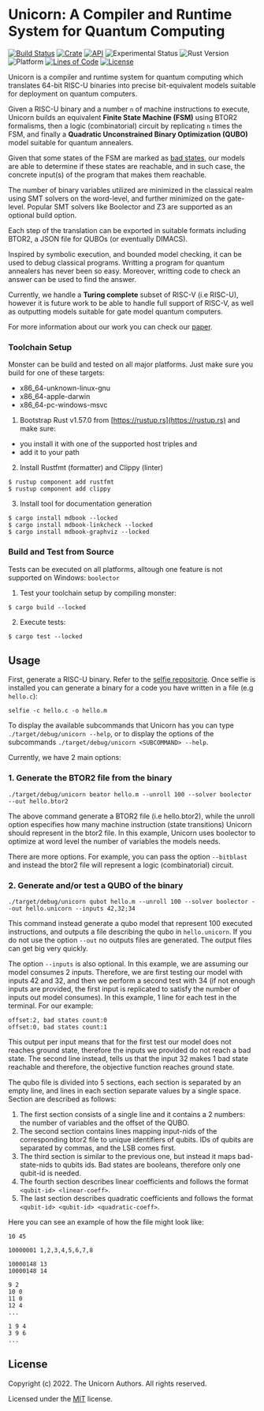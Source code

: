 # Unicorn: A Compiler and Runtime System for Quantum Computing

[![Build Status](https://img.shields.io/github/workflow/status/cksystemsgroup/monster/Test)](https://github.com/cksystemsgroup/monster/actions)
[![Crate](https://img.shields.io/crates/v/monster-rs.svg)](https://crates.io/crates/monster-rs)
[![API](https://docs.rs/monster-rs/badge.svg)](https://docs.rs/monster-rs)
![Experimental Status](https://img.shields.io/badge/status-experimental-yellow.svg)
![Rust Version](https://img.shields.io/badge/Rust-v1.57.0-yellow)
![Platform](https://img.shields.io/badge/platform-linux%20%7C%20macos%20%7C%20windows-brightgreen)
[![Lines of Code](https://img.shields.io/tokei/lines/github/cksystemsgroup/monster)](https://github.com/cksystemsgroup/monster)
[![License](https://img.shields.io/crates/l/monster-rs)](https://github.com/cksystemsgroup/monster/blob/master/LICENSE)

Unicorn is a compiler and runtime system for quantum computing which translates 64-bit RISC-U binaries into precise bit-equivalent models suitable for deployment on quantum computers.

Given a RISC-U binary and a number `n` of machine instructions to execute, Unicorn builds an equivalent <b>Finite State Machine (FSM)</b> using BTOR2 formalisms, then a logic (combinatorial) circuit by replicating `n` times the FSM, and finally a <b>Quadratic Unconstrained Binary Optimization (QUBO)</b> model suitable for quantum annealers.

Given that some states of the FSM are marked as <u>bad states</u>, our models are able to determine if these states are reachable, and in such case, the concrete input(s) of the program that makes them reachable.

The number of binary variables utilized are minimized in the classical realm using SMT solvers on the word-level, and further minimized on the gate-level. Popular SMT solvers like Boolector and Z3 are supported as an optional build option.

Each step of the translation can be exported in suitable formats including BTOR2, a JSON file for QUBOs (or eventually DIMACS).

Inspired by symbolic execution, and bounded model checking, it can be used to debug classical programs. Writting a program for quantum annealers has never been so easy. Moreover, writting code to check an answer can be used to find the answer. 

Currently, we handle a <b>Turing complete</b> subset of RISC-V (i.e RISC-U), however it is future work to be able to handle full support of RISC-V, as well as outputting models suitable for gate model quantum computers.

For more information about our work you can check our [paper](https://arxiv.org/abs/2111.12063).

### Toolchain Setup
Monster can be build and tested on all major platforms.
Just make sure you build for one of these targets:
 - x86_64-unknown-linux-gnu
 - x86_64-apple-darwin
 - x86_64-pc-windows-msvc

1. Bootstrap Rust v1.57.0 from [https://rustup.rs](https://rustup.rs) and make sure:
 - you install it with one of the supported host triples and 
 - add it to your path
2. Install Rustfmt (formatter) and Clippy (linter)
```
$ rustup component add rustfmt
$ rustup component add clippy
```
3. Install tool for documentation generation
```
$ cargo install mdbook --locked
$ cargo install mdbook-linkcheck --locked
$ cargo install mdbook-graphviz --locked
```

### Build and Test from Source
Tests can be executed on all platforms, alltough one
feature is not supported on Windows: `boolector`

1. Test your toolchain setup by compiling monster:
```
$ cargo build --locked
```
2. Execute tests:
```
$ cargo test --locked
```
## Usage

First, generate a RISC-U binary. Refer to the [selfie repositorie](https://github.com/cksystemsteaching/selfie). Once selfie is installed you can generate a binary for a code you have written in a file (e.g `hello.c`):

```
selfie -c hello.c -o hello.m
```

To display the available subcommands that Unicorn has you can type `./target/debug/unicorn --help`, or to display the options of the subcommands `./target/debug/unicorn <SUBCOMMAND> --help`.

Currently, we have 2 main options:
### 1. Generate the BTOR2 file from the binary
```
./target/debug/unicorn beator hello.m --unroll 100 --solver boolector --out hello.btor2
```
The above command generate a BTOR2 file (i.e hello.btor2), while the unroll option especifies how many machine instruction (state transitions) Unicorn should represent in the btor2 file. In this example, Unicorn uses boolector to optimize at word level the number of variables the models needs. 

There are more options. For example, you can pass the option `--bitblast` and instead the btor2 file will represent a logic (combinatorial) circuit.


### 2. Generate and/or test a QUBO of the binary
```
./target/debug/unicorn qubot hello.m --unroll 100 --solver boolector --out hello.unicorn --inputs 42,32;34
```
This command instead generate a qubo model that represent 100 executed instructions, and outputs a file describing the qubo in `hello.unicorn`. If you do not use the option `--out` no outputs files are generated. The output files can get big very quickly.

The option `--inputs` is also optional. In this example, we are assuming our model consumes 2 inputs. Therefore, we are first testing our model with inputs 42 and 32, and then we perform a second test with 34 (if not enough inputs are provided, the first input is replicated to satisfy the number of inputs out model consumes). In this example, 1 line for each test in the terminal. For our example:

```
offset:2, bad states count:0
offset:0, bad states count:1
```

This output per input means that for the first test our model does not reaches ground state, therefore the inputs we provided do not reach a bad state. The second line instead, tells us that the input 32 makes 1 bad state reachable and therefore, the objective function reaches ground state.

The qubo file is divided into 5 sections, each section is separated by an empty line, and lines in each section separate values by a single space. Section are described as follows:

1. The first section consists of a single line and it contains a 2 numbers: the number of variables and the offset of the QUBO. 
2. The second section contains lines mapping input-nids of the corresponding btor2 file to unique identifiers of qubits. IDs of qubits are separated by commas, and the LSB comes first.
3. The third section is similar to the previous one, but instead it maps bad-state-nids to qubits ids. Bad states are booleans, therefore only one qubit-id is needed.
4. The fourth section describes linear coefficients and follows the format `<qubit-id> <linear-coeff>`.
5. The last section describes quadratic coefficients and follows the format `<qubit-id> <qubit-id> <quadratic-coeff>`.

Here you can see an example of how the file might look like:

```
10 45

10000001 1,2,3,4,5,6,7,8

10000148 13
10000148 14

9 2
10 0
11 0
12 4
...

1 9 4
3 9 6
...
```

## License

Copyright (c) 2022. The Unicorn Authors. All rights reserved.

Licensed under the [MIT](LICENSE) license.
